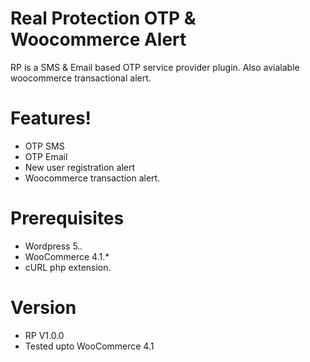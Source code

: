 # Real Protection OTP & Woocommerce Alert

RP is a SMS & Email based OTP service provider plugin. Also avialable woocommerce transactional alert.
# Features!
  - OTP SMS
  - OTP Email
  - New user registration alert
  - Woocommerce transaction alert.
# Prerequisites
  - Wordpress 5.*.*
  - WooCommerce 4.1.*
  - cURL php extension.
# Version
  - RP V1.0.0
  - Tested upto WooCommerce 4.1